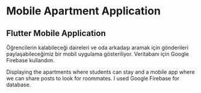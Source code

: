# Mobile Apartment Application
## Flutter Mobile Application
Öğrencilerin kalabileceği daireleri ve oda arkadaşı aramak için gönderileri paylaşabileceğimiz bir mobil uygulama gösteriliyor. Veritabanı için Google Firebase kullandım.

Displaying the apartments where students can stay and a mobile app where we can share posts to look for roommates. I used Google Firebase for database.
